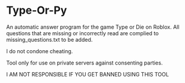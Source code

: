 # Type-Or-Py
An automatic answer program for the game Type or Die on Roblox. All questions that are missing or incorrectly read are complied to missing_questions.txt to be added.


I do not condone cheating.


Tool only for use on private servers against consenting parties.

I AM NOT RESPONSIBLE IF YOU GET BANNED USING THIS TOOL

